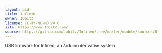 ```yaml
---
layout: pid
title: Infineo
owner: IObitZ
license: CC-BY-NC-ND v4.0
site: https://www.IObitZ.com/
source: https://github.com/iobitz/Infineo/tree/master/module/sources/0.0.1/unit/cores/arduino
---
```

USB firmware for Infineo, an Arduino derivative system
